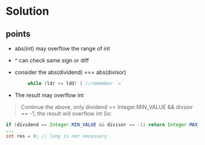 # Solution

## points

* abs(int) may overflow the range of int

* ^ can check same sign or diff

* consider the abs(dividend) === abs(divisor)
```java
        while (ldr <= ldd) { //remember `=`
```

* The result may overflow int

> Continue the above, only dividend == Integer.MIN_VALUE && divsior == -1, the result will overflow int
> So:
```java
if (dividend == Integer.MIN_VALUE && divisor == -1) return Integer.MAX_VALUE;
...
int res = 0; // long is not necessary
```
